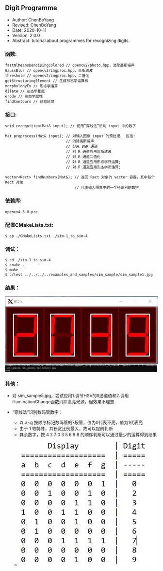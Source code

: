 ## Digit Programme

- Author: ChenBoYang
- Revised: ChenBoYang
- Date: 2020-10-11
- Version: 2.0.0
- Abstract: tutorial about programmes for recognizing digits.

### 函数:
    fastNlMeansDenoisingColored // opencv2/photo.hpp，消除高斯噪声
    GaussBlur // opencv2/imgproc.hpp，高斯滤波
    threshold // opencv2/imgproc.hpp，二值化
    getStructuringElement // 生成形态学运算核
    morphologyEx // 形态学运算
    dilate // 形态学膨胀
    erode // 形态学腐蚀
    findContours // 获取轮廓


### 接口:
    void recognition(Mat& input); // 使用“穿线法”识别 input 中的数字

    Mat preprocess(Mat& input); // 对输入图像 input 的预处理， 包括:
                                // 消除高斯噪声
                                // 分离 BGR 通道
                                // 对 R 通道应用高斯滤波
                                // 对 R 通道二值化
                                // 对 R 通道应用形态学开运算;
                                // 对 R 通道应用形态学闭运算;
    
    vector<Rect> findNumbers(Mat&); // 返回 Rect 对象的 vector 容器，其中每个 Rect 对象
                                    // 代表输入图像中的一个待识别的数字

### 依赖库:
    opencv4.5.0-pre


### 配置CMakeLists.txt:
    $ cp ./CMakeLists.txt ./sim-1_to_sim-4

### 调试：
    $ cd ./sim-1_to_sim-4
    $ cmake .
    $ make
    $ ./test ../../../../examples_and_samples/sim_sample/sim_sample1.jpg

### 结果：
![sample](./sample.jpg)
![output](./output.jpg)

### 其他：
- 对 sim_sample5.jpg，尝试应用1.调节HSV的S通道值和2.调用illuminationChange函数消除高亮光源，但效果不理想

- “穿线法”识别数码管数字：
    - 以 a~g 按顺序标记数码管的7段管，值为0代表不亮，值为1代表亮
    - 由于 1 较特殊，其长宽比例最大，故可以提前判断
    - 其余数字，按 4 2 7 0 3 5 6 9 8 的顺序判断可以通过最少的运算得到结果
    - ![Decode](./Decode.jpg)